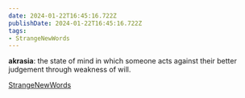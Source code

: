 ```yaml
---
date: 2024-01-22T16:45:16.722Z
publishDate: 2024-01-22T16:45:16.722Z
tags:
- StrangeNewWords
---
```

**akrasia**: the state of mind in which someone acts against their better judgement through weakness of will.

[StrangeNewWords](/tags/strangenewwords)
